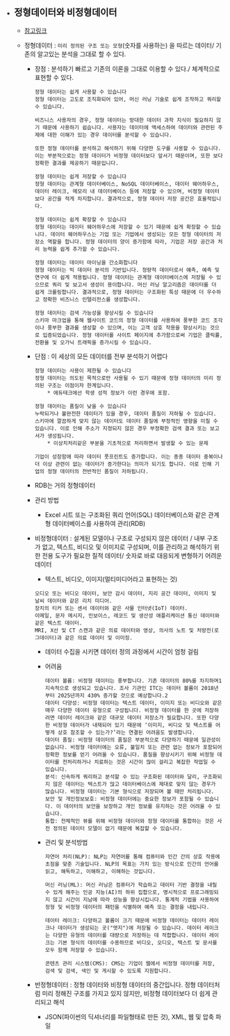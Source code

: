 - ## 정형데이터와 비정형데이터

  - [참고링크](https://www.elastic.co/kr/what-is/structured-data)
  - 정형데이터 : `미리 정의된 구조 또는 모형`(숫자를 사용하는) 을 따르는 데이터/ 기존의 알고있는 분석을 그대로 할 수 있다.

    - 장점 : 분석하기 빠르고 기존의 이론을 그대로 이용할 수 있다./ 체계적으로 표현할 수 있다.

      ```
      정형 데이터는 쉽게 사용할 수 있습니다
      정형 데이터는 고도로 조직화되어 있어, 머신 러닝 기술로 쉽게 조작하고 쿼리할 수 있습니다.

      비즈니스 사용자의 경우, 정형 데이터는 방대한 데이터 과학 지식이 필요하지 않기 때문에 사용하기 쉽습니다. 사용자는 데이터에 액세스하여 데이터와 관련된 주제에 대한 이해가 있는 경우 데이터를 분석할 수 있습니다.

      또한 정형 데이터를 분석하고 해석하기 위해 다양한 도구를 사용할 수 있습니다. 이는 부분적으로는 정형 데이터가 비정형 데이터보다 앞서기 때문이며, 또한 보다 정확한 결과를 제공하기 때문입니다.

      정형 데이터는 쉽게 저장할 수 있습니다
      정형 데이터는 관계형 데이터베이스, NoSQL 데이터베이스, 데이터 웨어하우스, 데이터 레이크, 메모리 내 데이터베이스 등에 저장할 수 있으며, 비정형 데이터보다 공간을 적게 차지합니다. 결과적으로, 정형 데이터 저장 공간은 효율적입니다.

      정형 데이터는 쉽게 확장할 수 있습니다
      정형 데이터는 데이터 웨어하우스에 저장할 수 있기 때문에 쉽게 확장할 수 있습니다. 데이터 웨어하우스는 기업 또는 기업에서 생성되는 모든 정형 데이터의 저장소 역할을 합니다. 정형 데이터의 양이 증가함에 따라, 기업은 저장 공간과 처리 능력을 쉽게 추가할 수 있습니다.

      정형 데이터는 데이터 마이닝을 간소화합니다
      정형 데이터는 빅 데이터 분석의 기반입니다. 정량적 데이터로서 예측, 예측 및 연구에 더 쉽게 적용됩니다. 정형 데이터는 관계형 데이터베이스에 저장될 수 있으므로 쿼리 및 보고서 생성이 용이합니다. 머신 러닝 알고리즘은 데이터를 더 쉽게 크롤링합니다. 결과적으로, 정형 데이터는 구조화된 특성 때문에 더 우수하고 정확한 비즈니스 인텔리전스를 생성합니다.

      정형 데이터는 검색 가능성을 향상시킬 수 있습니다
      스키마 마크업을 통해 웹사이트 코드의 정형 데이터를 사용하여 풍부한 코드 조각이나 풍부한 결과를 생성할 수 있으며, 이는 고객 상호 작용을 향상시키는 것으로 입증되었습니다. 정형 데이터를 사이트 페이지에 추가함으로써 기업은 클릭률,전환율 및 오가닉 트래픽을 증가시킬 수 있습니다.
      ```

    - 단점 : 이 세상의 모든 데이터를 전부 분석하기 어렵다

      ```
      정형 데이터는 사용이 제한될 수 있습니다
      정형 데이터는 의도된 목적으로만 사용될 수 있기 때문에 정형 데이터의 미리 정의된 구조는 이점이자 한계입니다.
          * 에듀테크에선 학생 성적 정보가 이런 경우에 포함.

      정형 데이터는 품질이 낮을 수 있습니다
      누락되거나 불완전한 데이터가 있을 경우, 데이터 품질이 저하될 수 있습니다. 스키마에 깔끔하게 맞지 않는 데이터도 데이터 품질에 부정적인 영향을 미칠 수 있습니다. 이로 인해 주소가 지정되지 않은 경우 부정확한 검색 결과 또는 보고서가 생성됩니다.
          * 이상치처리같은 부분을 기초적으로 처리하면서 발생할 수 있는 문제

      기업이 성장함에 따라 데이터 풋프린트도 증가합니다. 이는 종종 데이터 중복이나 더 이상 관련이 없는 데이터가 증가한다는 의미가 되기도 합니다. 이로 인해 기업의 정형 데이터의 전반적인 품질이 저하됩니다.
      ```

    - RDB는 거의 정형데이터
    - 관리 방법
      - Excel 시트 또는 구조화된 쿼리 언어(SQL) 데이터베이스와 같은 관계형 데이터베이스를 사용하여 관리(RDB)


    - 비정형데이터 : 설계된 모델이나 구조로 구성되지 않은 데이터 / 내부 구조가 없고, 텍스트, 비디오 및 이미지로 구성되며, 이를 관리하고 해석하기 위한 전용 도구가 필요한 질적 데이터/ 숫자로 바로 대응되게 변형하기 어려운 데이터
        - 텍스트, 비디오, 이미지(멀티미디어라고 표현하는 것)
        ```
        오디오 또는 비디오 데이터, 보안 감시 데이터, 지리 공간 데이터, 이미지 및 날씨 데이터와 같은 리치 미디어.
        장치의 티커 또는 센서 데이터와 같은 사물 인터넷(IoT) 데이터.
        이메일, 문자 메시지, 인보이스, 레코드 및 생산성 애플리케이션 통신 데이터와 같은 텍스트 데이터.
        MRI, X선 및 CT 스캔과 같은 의료 데이터와 영상, 의사의 노트 및 처방전(로그데이터)과 같은 의료 데이터 및 이미징.
        ```
        - 데이터 수집을 시키면 데이터 정의 과정에서 시간이 엄청 걸림
        - 어려움
            ```
            데이터 볼륨: 비정형 데이터는 풍부합니다. 기존 데이터의 80%를 차지하며1 지속적으로 생성되고 있습니다. 조사 기관인 ITC는 데이터 볼륨이 2018년부터 2025년까지 430% 증가할 것으로 예상합니다.2
            데이터 다양성: 비정형 데이터는 텍스트 데이터, 이미지 또는 비디오와 같은 매우 다양한 데이터 유형으로 구성됩니다. 비정형 데이터를 한 곳에 저장하려면 데이터 레이크와 같은 대규모 데이터 저장소가 필요합니다. 또한 다양한 비정형 데이터가 내재되어 있기 때문에 ‘이미지, 비디오 및 텍스트를 어떻게 상호 참조할 수 있는가?’라는 연결된 어려움도 발생합니다.
            데이터 품질: 비정형 데이터의 품질은 부분적으로 다양하기 때문에 일관성이 없습니다. 비정형 데이터에는 오류, 불일치 또는 관련 없는 정보가 포함되어 정확한 정보를 얻기 어려울 수 있습니다. 품질을 향상시키기 위해 비정형 데이터를 전처리하거나 치료하는 것은 시간이 많이 걸리고 복잡한 작업일 수 있습니다.
            분석: 신속하게 쿼리하고 분석할 수 있는 구조화된 데이터와 달리, 구조화되지 않은 데이터는 텍스트가 많고 데이터베이스에 제대로 맞지 않는 경우가 많습니다. 비정형 데이터는 기본 형식으로 저장되며 볼 때만 처리됩니다.
            보안 및 개인정보보호: 비정형 데이터에는 중요한 정보가 포함될 수 있습니다. 이 데이터의 보안을 보장하고 개인 정보를 유지하는 것은 어려울 수 있습니다.
            통합: 전체적인 뷰를 위해 비정형 데이터와 정형 데이터를 통합하는 것은 사전 정의된 데이터 모델이 없기 때문에 복잡할 수 있습니다.
            ```

        - 관리 및 분석방법
            ```
            자연어 처리(NLP): NLP는 자연어를 통해 컴퓨터와 인간 간의 상호 작용에 초점을 맞춘 기술입니다. NLP의 목표는 가치 있는 방식으로 인간의 언어를 읽고, 해독하고, 이해하고, 이해하는 것입니다.

            머신 러닝(ML): 머신 러닝은 컴퓨터가 학습하고 데이터 기반 결정을 내릴 수 있게 해주는 인공 지능(AI)의 하위 집합으로, 명시적으로 프로그래밍되지 않고 시간이 지남에 따라 성능을 향상시킵니다. 통계적 기법을 사용하여 정형 및 비정형 데이터의 패턴을 식별하여 예측 또는 결정을 내립니다.

            데이터 레이크: 다양하고 볼륨이 크기 때문에 비정형 데이터는 데이터 레이크나 데이터가 생성되는 곳("엣지")에 저장될 수 있습니다. 데이터 레이크는 다양한 유형의 데이터를 대량으로 저장하는 데 적합합니다. 데이터 레이크는 기본 형식의 데이터를 수용하므로 비디오, 오디오, 텍스트 및 문서를 모두 함께 저장할 수 있습니다.

            콘텐츠 관리 시스템(CMS): CMS는 기업이 웹에서 비정형 데이터를 저장, 검색 및 검색, 색인 및 게시할 수 있도록 지원합니다.
            ```

    - 반정형데이터 : 정형 데이터와 비정형 데이터의 중간입니다. 정형 데이터처럼 미리 정해진 구조를 가지고 있지 않지만, 비정형 데이터보다 더 쉽게 관리되고 해석
        - JSON(파이썬의 딕셔너리를 파일형태로 만든 것), XML, 웹 및 압축 파일
